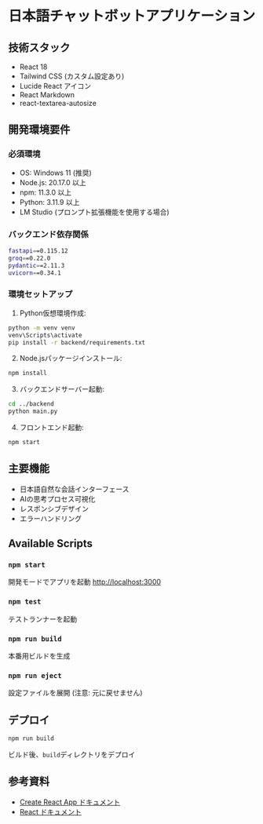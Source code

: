 # 日本語チャットボットアプリケーション

## 技術スタック
- React 18
- Tailwind CSS (カスタム設定あり)
- Lucide React アイコン
- React Markdown
- react-textarea-autosize

## 開発環境要件

### 必須環境
- OS: Windows 11 (推奨)
- Node.js: 20.17.0 以上
- npm: 11.3.0 以上
- Python: 3.11.9 以上
- LM Studio (プロンプト拡張機能を使用する場合)

### バックエンド依存関係
```bash
fastapi==0.115.12
groq==0.22.0
pydantic==2.11.3
uvicorn==0.34.1
```

### 環境セットアップ
1. Python仮想環境作成:
```bash
python -m venv venv
venv\Scripts\activate
pip install -r backend/requirements.txt
```

2. Node.jsパッケージインストール:
```bash
npm install
```

3. バックエンドサーバー起動:
```bash
cd ../backend
python main.py
```

4. フロントエンド起動:
```bash
npm start
```

## 主要機能
- 日本語自然な会話インターフェース
- AIの思考プロセス可視化
- レスポンシブデザイン
- エラーハンドリング

## Available Scripts
### `npm start`
開発モードでアプリを起動 [http://localhost:3000](http://localhost:3000)

### `npm test`
テストランナーを起動

### `npm run build`
本番用ビルドを生成

### `npm run eject`
設定ファイルを展開 (注意: 元に戻せません)

## デプロイ
```bash
npm run build
```
ビルド後、`build`ディレクトリをデプロイ

## 参考資料
- [Create React App ドキュメント](https://facebook.github.io/create-react-app/docs/getting-started)
- [React ドキュメント](https://reactjs.org/)
